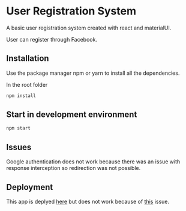 # User Registration System

A basic user registration system created with react and materialUI.

User can register through Facebook.

## Installation

Use the package manager npm or yarn to install all the dependencies.

In the root folder

```bash
npm install
```

## Start in development environment

```bash
npm start
```
## Issues

Google authentication does not work because there was an issue with response interception so redirection was not possible.

## Deployment

This app is deplyed [here](https://register-f9wm6mzkw.vercel.app/) but does not work because of [this](https://github.com/facebook/create-react-app/issues/8687) issue.
